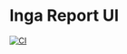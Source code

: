 # Inga Report UI

[![CI](https://github.com/seachicken/inga-ui/actions/workflows/ci.yml/badge.svg)](https://github.com/seachicken/inga-ui/actions/workflows/ci.yml)

